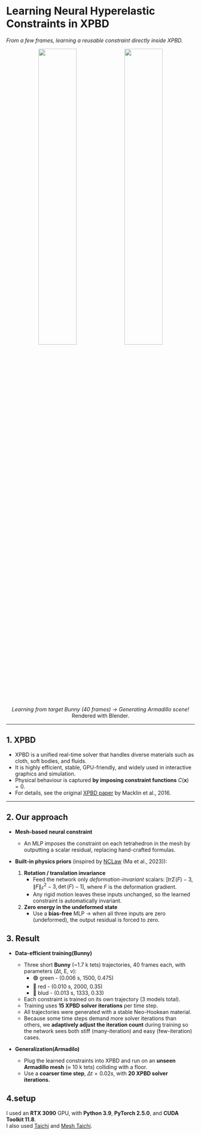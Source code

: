 # Learning Neural Hyperelastic Constraints in XPBD
*From a few frames, learning a reusable constraint directly inside XPBD.*
<p align="center">
  <img src="GT.gif"  width="45%"/>
  <img src="gen.gif" width="45%"/>
  <br>
  <em>Learning from target Bunny (40 frames) → Generating Armadillo scene!</em>
  <br>
  Rendered with Blender.
</p>

---

## 1. XPBD

- XPBD is a unified real-time solver that handles diverse materials such as cloth, soft bodies, and fluids.  
- It is highly efficient, stable, GPU-friendly, and widely used in interactive graphics and simulation.  
- Physical behaviour is captured **by imposing constraint functions** $C(\mathbf x)=0$.  
- For details, see the original [XPBD paper](https://matthias-research.github.io/pages/publications/XPBD.pdf) by Macklin et al., 2016.

---

## 2. Our approach
- **Mesh-based neural constraint**  
  * An MLP imposes the constraint on each tetrahedron in the mesh by outputting a scalar residual, replacing hand-crafted formulas.
    
- **Built-in physics priors** (inspired by [NCLaw](https://sites.google.com/view/nclaw) (Ma et al., 2023)):  
  1. **Rotation / translation invariance**  
     * Feed the network only *deformation-invariant* scalars:
       $[tr\Sigma(F)-3,\lVert F\rVert_F^{2}-3,\det(F)-1]$, where $F$ is the deformation gradient.
     * Any rigid motion leaves these inputs unchanged, so the learned constraint is automatically invariant.  
  2. **Zero energy in the undeformed state**  
     * Use a **bias-free** MLP → when all three inputs are zero (undeformed), the output residual is forced to zero.
## 3. Result

- **Data-efficient training(Bunny)**  
  * Three short **Bunny** (~1.7 k tets) trajectories, 40 frames each, with parameters (Δt, E, ν):
    * 🟢 green - (0.006 s, 1500, 0.475)
    * 🔵 red - (0.010 s, 2000, 0.35)
    * 🔴 blud - (0.013 s, 1333, 0.33)
  * Each constraint is trained on its own trajectory (3 models total).  
  * Training uses **15 XPBD solver iterations** per time step.  
  * All trajectories were generated with a stable Neo-Hookean material.
  * Because some time steps demand more solver iterations than others, we **adaptively adjust the iteration count** during training so the network sees both stiff (many-iteration) and easy (few-iteration) cases.

- **Generalization(Armadilo)**  
  * Plug the learned constraints into XPBD and run on an **unseen Armadillo mesh** (≈ 10 k tets) colliding with a floor.  
  * Use a **coarser time step**, $\Delta t = 0.02 s$, with **20 XPBD solver iterations.**  


## 4.setup

I used an **RTX 3090** GPU, with **Python 3.9**, **PyTorch 2.5.0**, and **CUDA Toolkit 11.8**.<br>
I also used [Taichi](https://www.taichi-lang.org/) and [Mesh Taichi](https://github.com/taichi-dev/meshtaichi).

